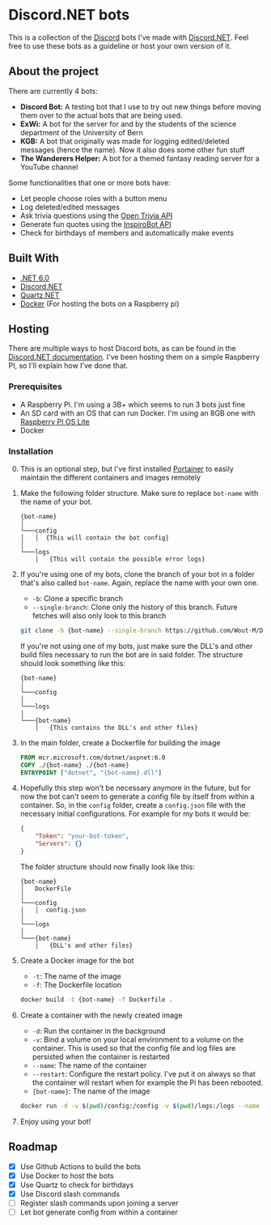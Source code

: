 # Discord.NET bots

This is a collection of the [Discord](https://discord.com/) bots I've made with [Discord.NET](https://github.com/discord-net/Discord.Net). Feel free to use these bots as a guideline or host your own version of it. 

## About the project
There are currently 4 bots:
- **Discord Bot:** A testing bot that I use to try out new things before moving them over to the actual bots that are being used.
- **ExWi:** A bot for the server for and by the students of the science department of the University of Bern
- **KGB:** A bot that originally was made for logging edited/deleted messages (hence the name). Now it also does some other fun stuff
- **The Wanderers Helper:** A bot for a themed fantasy reading server for a YouTube channel


Some functionalities that one or more bots have:
- Let people choose roles with a button menu
- Log deleted/edited messages
- Ask trivia questions using the [Open Trivia API](https://opentdb.com/)
- Generate fun quotes using the [InspiroBot API](https://inspirobot.me/)
- Check for birthdays of members and automatically make events


## Built With
- [.NET 6.0](https://dotnet.microsoft.com/en-us/download/dotnet/6.0)
- [Discord.NET](https://github.com/discord-net/Discord.Net)
- [Quartz.NET](https://www.quartz-scheduler.net/)
- [Docker](https://www.docker.com/) (For hosting the bots on a Raspberry pi)

## Hosting
There are multiple ways to host Discord bots, as can be found in the [Discord.NET documentation](https://discordnet.dev/guides/deployment/deployment.html). I've been hosting them on a simple Raspberry PI, so I'll explain how I've done that.

### Prerequisites
- A Raspberry Pi. I'm using a 3B+ which seems to run 3 bots just fine 
- An SD card with an OS that can run Docker. I'm using an 8GB one with [Raspberry PI OS Lite](https://www.raspberrypi.com/software/operating-systems/) 
- Docker

### Installation
0. This is an optional step, but I've first installed [Portainer](https://www.portainer.io/) to easily maintain the different containers and images remotely
1. Make the following folder structure. Make sure to replace `bot-name` with the name of your bot.
   ```
   {bot-name}
   │
   └───config
   │   │  {This will contain the bot config}
   │
   └───logs
       │   {This will contain the possible error logs}
   ```
2. If you're using one of my bots, clone the branch of your bot in a folder that's also called `bot-name`. Again, replace the name with your own one.
   - `-b`: Clone a specific branch
   - `--single-branch`: Clone only the history of this branch. Future fetches will also only look to this branch
   ```sh
   git clone -b {bot-name} --single-branch https://github.com/Wout-M/Discord-Net-Bots {bot-name}
   ```
   If you're not using one of my bots, just make sure the DLL's and other build files necessary to run the bot are in said folder. The structure should look something like this:
   ```
   {bot-name}
   │
   └───config
   │
   └───logs
   │
   └───{bot-name}
       │   {This contains the DLL's and other files}
   ```

3. In the main folder, create a Dockerfile for building the image
   ```dockerfile
   FROM mcr.microsoft.com/dotnet/aspnet:6.0
   COPY ./{bot-name} ./{bot-name}
   ENTRYPOINT ["dotnet", "{bot-name}.dll"]
   ```
4. Hopefully this step won't be necessary anymore in the future, but for now the bot can't seem to generate a config file by itself from within a container. So, in the `config` folder, create a `config.json` file with the necessary initial configurations. For example for my bots it would be:
   ```json
   {
       "Token": "your-bot-token",
       "Servers": {}
   }
   ```
   The folder structure should now finally look like this:
   ```
   {bot-name}
   │   DockerFile
   │
   └───config
   │   │  config.json
   │
   └───logs
   │
   └───{bot-name}
       │   {DLL's and other files}
   ```
5. Create a Docker image for the bot
    - `-t`: The name of the image
    - `-f`: The Dockerfile location
   ```sh
   docker build -t {bot-name} -f Dockerfile .
   ```
6. Create a container with the newly created image
   - `-d`: Run the container in the background
   - `-v`: Bind a volume on your local environment to a volume on the container. This is used so that the config file and log files are persisted when the container is restarted
   - `--name`: The name of the container
   - `--restart`: Configure the restart policy. I've put it on always so that the container will restart when for example the Pi has been rebooted.
   - `{bot-name}`: The name of the image
   ```sh
   docker run -d -v $(pwd)/config:/config -v $(pwd)/logs:/logs --name {bot-name} --restart always {bot-name}
   ```
7. Enjoy using your bot!    

## Roadmap
- [x] Use Github Actions to build the bots
- [x] Use Docker to host the bots
- [x] Use Quartz to check for birthdays
- [x] Use Discord slash commands
- [ ] Register slash commands upon joining a server
- [ ] Let bot generate config from within a container
